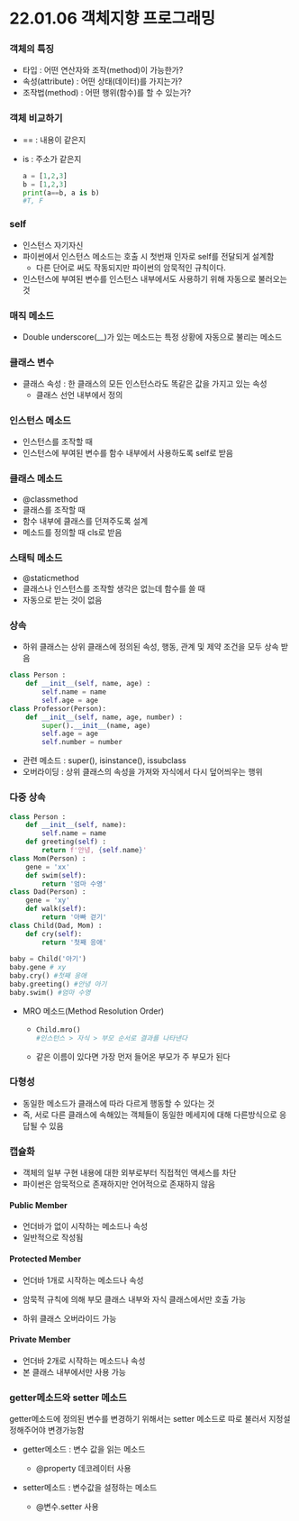 # 22.01.06 객체지향 프로그래밍

### 객체의 특징

- 타입 : 어떤 연산자와 조작(method)이 가능한가?
- 속성(attribute) : 어떤 상태(데이터)를 가지는가?
- 조작법(method) : 어떤 행위(함수)를 할 수 있는가?



### 객체 비교하기

- == : 내용이 같은지

- is : 주소가 같은지

  ```python
  a = [1,2,3]
  b = [1,2,3]
  print(a==b, a is b)
  #T, F
  ```

  

### self

- 인스턴스 자기자신
- 파이썬에서 인스턴스 메소드는 호출 시 첫번재 인자로 self를 전달되게 설계함
  - 다른 단어로 써도 작동되지만 파이썬의 암묵적인 규칙이다.
- 인스턴스에 부여된 변수를 인스턴스 내부에서도 사용하기 위해 자동으로 불러오는 것



### 매직 메소드

- Double underscore(__)가 있는 메소드는 특정 상황에 자동으로 불리는 메소드



### 클래스 변수

- 클래스 속성 : 한 클래스의 모든 인스턴스라도 똑같은 값을 가지고 있는 속성
  - 클래스 선언 내부에서 정의



### 인스턴스 메소드

- 인스턴스를 조작할 때
- 인스턴스에 부여된 변수를 함수 내부에서 사용하도록 self로 받음



### 클래스 메소드

- @classmethod
- 클래스를 조작할 때
- 함수 내부에 클래스를 던져주도록 설계
- 메소드를 정의할 때 cls로 받음



### 스태틱 메소드 

- @staticmethod
- 클래스나 인스턴스를 조작할 생각은 없는데 함수를 쓸 때
- 자동으로 받는 것이 없음



### 상속 

- 하위 클래스는 상위 클래스에 정의된 속성, 행동, 관계 및 제약 조건을 모두 상속 받음

```python
class Person :
    def __init__(self, name, age) :
        self.name = name
        self.age = age
class Professor(Person):
    def __init__(self, name, age, number) :
        super().__init__(name, age)
        self.age = age
        self.number = number
```

- 관련 메소드 : super(), isinstance(), issubclass
- 오버라이딩 : 상위 클래스의 속성을 가져와 자식에서 다시 덮어씌우는 행위

### 다중 상속

```python
class Person :
    def __init__(self, name):
        self.name = name
    def greeting(self) :
        return f'안녕, {self.name}'
class Mom(Person) :
    gene = 'xx'
    def swim(self):
        return '엄마 수영'
class Dad(Person) :
    gene = 'xy'
    def walk(self):
        return '아빠 걷기'    
class Child(Dad, Mom) :
    def cry(self):
        return '첫째 응애'
    
baby = Child('아기')
baby.gene # xy
baby.cry() #첫째 응애
baby.greeting() #안녕 아기
baby.swim() #엄마 수영
```

- MRO 메소드(Method Resolution Order)

  - ```python
    Child.mro()
    #인스턴스 > 자식 > 부모 순서로 결과를 나타낸다
    ```

  - 같은 이름이 있다면 가장 먼저 들어온 부모가 주 부모가 된다



### 다형성

- 동일한 메소드가 클래스에 따라 다르게 행동할 수 있다는 것
- 즉, 서로 다른 클래스에 속해있는 객체들이 동일한 메세지에 대해 다른방식으로 응답될 수 있음



### 캡슐화

- 객체의 일부 구현 내용에 대한 외부로부터 직접적인 액세스를 차단
- 파이썬은 암묵적으로 존재하지만 언어적으로 존재하지 않음

#### Public Member

- 언더바가 없이 시작하는 메소드나 속성
- 일반적으로 작성됨

#### Protected Member

- 언더바 1개로 시작하는 메소드나 속성

- 암묵적 규칙에 의해 부모 클래스 내부와 자식 클래스에서만 호출 가능
- 하위 클래스 오버라이드 가능

#### Private Member

- 언더바 2개로 시작하는 메소드나 속성
- 본 클래스 내부에서만 사용 가능



### getter메소드와 setter 메소드

getter메소드에 정의된 변수를 변경하기 위해서는 setter 메소드로 따로 불러서 지정설정해주어야 변경가능함

- getter메소드 : 변수 값을 읽는 메소드

  - @property 데코레이터 사용

    

- setter메소드 : 변수값을 설정하는 메소드

  - @변수.setter 사용

